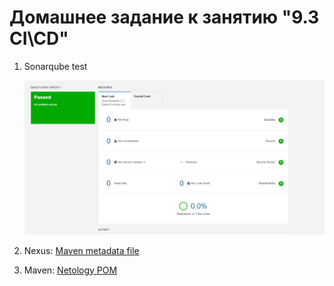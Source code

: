 # Домашнее задание к занятию "9.3 CI\CD"

1. Sonarqube test
   
   ![sonarqube](img/sonarqube.png)

2. Nexus: [Maven metadata file](maven-metadata.xml)
3. Maven: [Netology POM](pom.xml)   